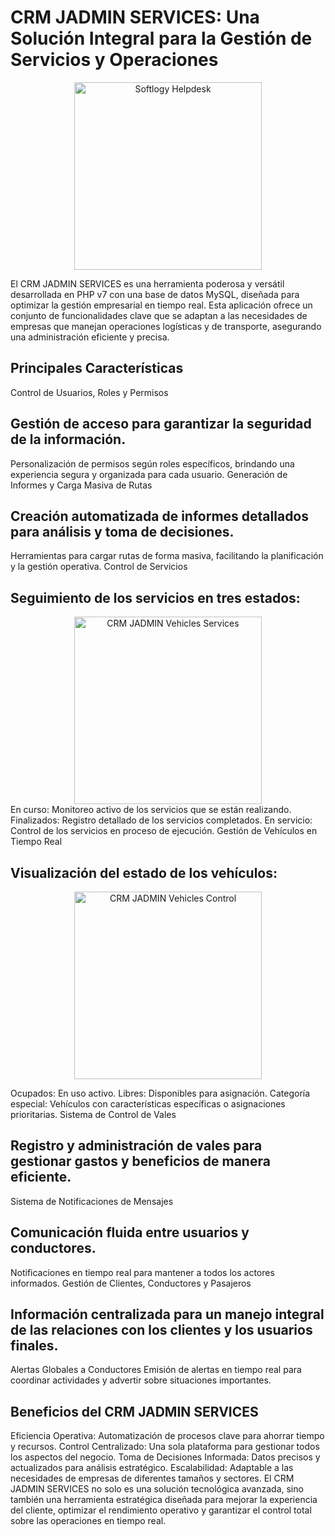 # CRM JADMIN SERVICES: Una Solución Integral para la Gestión de Servicios y Operaciones
<div align="center">
 <img align="center" width="300px" src="https://github.com/user-attachments/assets/a82efc0a-60d6-4429-ab16-945fba99bf71" alt="Softlogy Helpdesk"/>
</div>

El CRM JADMIN SERVICES es una herramienta poderosa y versátil desarrollada en PHP v7 con una base de datos MySQL, diseñada para optimizar la gestión empresarial en tiempo real. Esta aplicación ofrece un conjunto de funcionalidades clave que se adaptan a las necesidades de empresas que manejan operaciones logísticas y de transporte, asegurando una administración eficiente y precisa.

## Principales Características
Control de Usuarios, Roles y Permisos

## Gestión de acceso para garantizar la seguridad de la información.
Personalización de permisos según roles específicos, brindando una experiencia segura y organizada para cada usuario.
Generación de Informes y Carga Masiva de Rutas

## Creación automatizada de informes detallados para análisis y toma de decisiones.
Herramientas para cargar rutas de forma masiva, facilitando la planificación y la gestión operativa.
Control de Servicios

## Seguimiento de los servicios en tres estados:
<div align="center">
 <img align="center" width="300px" src="https://github.com/user-attachments/assets/4006ea38-40a6-44eb-a713-230c86646259" alt="CRM JADMIN Vehicles Services"/>
</div>
En curso: Monitoreo activo de los servicios que se están realizando.
Finalizados: Registro detallado de los servicios completados.
En servicio: Control de los servicios en proceso de ejecución.
Gestión de Vehículos en Tiempo Real


## Visualización del estado de los vehículos:
<div align="center">
 <img align="center" width="300px" src="https://github.com/user-attachments/assets/fdaf0911-e230-486e-9a04-4bd754beed80" alt="CRM JADMIN Vehicles Control"/>
</div>

Ocupados: En uso activo.
Libres: Disponibles para asignación.
Categoría especial: Vehículos con características específicas o asignaciones prioritarias.
Sistema de Control de Vales


## Registro y administración de vales para gestionar gastos y beneficios de manera eficiente.
Sistema de Notificaciones de Mensajes

## Comunicación fluida entre usuarios y conductores.
Notificaciones en tiempo real para mantener a todos los actores informados.
Gestión de Clientes, Conductores y Pasajeros

## Información centralizada para un manejo integral de las relaciones con los clientes y los usuarios finales.
Alertas Globales a Conductores
Emisión de alertas en tiempo real para coordinar actividades y advertir sobre situaciones importantes.

## Beneficios del CRM JADMIN SERVICES
Eficiencia Operativa: Automatización de procesos clave para ahorrar tiempo y recursos.
Control Centralizado: Una sola plataforma para gestionar todos los aspectos del negocio.
Toma de Decisiones Informada: Datos precisos y actualizados para análisis estratégico.
Escalabilidad: Adaptable a las necesidades de empresas de diferentes tamaños y sectores.
El CRM JADMIN SERVICES no solo es una solución tecnológica avanzada, sino también una herramienta estratégica diseñada para mejorar la experiencia del cliente, optimizar el rendimiento operativo y garantizar el control total sobre las operaciones en tiempo real.
